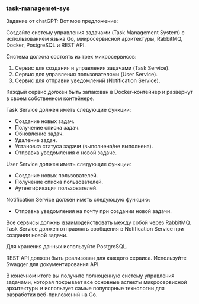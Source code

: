 ### task-managemet-sys
Задание от chatGPT:
Вот мое предложение:

Создайте систему управления задачами (Task Management System) с использованием языка Go, микросервисной архитектуры, RabbitMQ, Docker, PostgreSQL и REST API.

Система должна состоять из трех микросервисов:
1. Сервис для создания и управления задачами (Task Service).
2. Сервис для управления пользователями (User Service).
3. Сервис для отправки уведомлений (Notification Service).

Каждый сервис должен быть запакован в Docker-контейнер и развернут в своем собственном контейнере.

Task Service должен иметь следующие функции:
- Создание новых задач.
- Получение списка задач.
- Обновление задач.
- Удаление задач.
- Установка статуса задачи (выполнена/не выполнена).
- Отправка уведомления о новой задаче.

User Service должен иметь следующие функции:
- Создание новых пользователей.
- Получение списка пользователей.
- Аутентификация пользователей.

Notification Service должен иметь следующую функцию:
- Отправка уведомления на почту при создании новой задачи.

Все сервисы должны взаимодействовать между собой через RabbitMQ. Task Service должен отправлять сообщения в Notification Service при создании новой задачи.

Для хранения данных используйте PostgreSQL.

REST API должен быть реализован для каждого сервиса. Используйте Swagger для документирования API.

В конечном итоге вы получите полноценную систему управления задачами, которая покрывает все основные аспекты микросервисной архитектуры и использует самые популярные технологии для разработки веб-приложений на Go.
